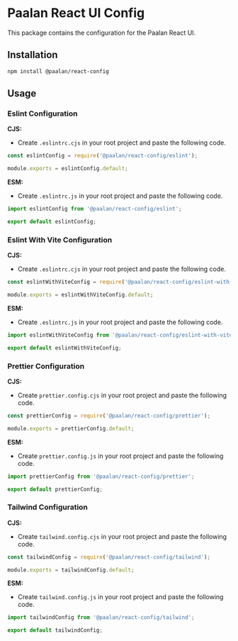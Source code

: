 # Paalan React UI Config

This package contains the configuration for the Paalan React UI.

## Installation

```bash
npm install @paalan/react-config
```

## Usage

### Eslint Configuration

**CJS:**

- Create `.eslintrc.cjs` in your root project and paste the following code.

```js
const eslintConfig = require('@paalan/react-config/eslint');

module.exports = eslintConfig.default;
```

**ESM:**

- Create `.eslintrc.js` in your root project and paste the following code.

```js
import eslintConfig from '@paalan/react-config/eslint';

export default eslintConfig;
```

### Eslint With Vite Configuration

**CJS:**

- Create `.eslintrc.cjs` in your root project and paste the following code.

```js
const eslintWithViteConfig = require('@paalan/react-config/eslint-with-vite');

module.exports = eslintWithViteConfig.default;
```

**ESM:**

- Create `.eslintrc.js` in your root project and paste the following code.

```js
import eslintWithViteConfig from '@paalan/react-config/eslint-with-vite';

export default eslintWithViteConfig;
```

### Prettier Configuration

**CJS:**

- Create `prettier.config.cjs` in your root project and paste the following code.

```js
const prettierConfig = require('@paalan/react-config/prettier');

module.exports = prettierConfig.default;
```

**ESM:**

- Create `prettier.config.js` in your root project and paste the following code.

```js
import prettierConfig from '@paalan/react-config/prettier';

export default prettierConfig;
```

### Tailwind Configuration

**CJS:**

- Create `tailwind.config.cjs` in your root project and paste the following code.

```js
const tailwindConfig = require('@paalan/react-config/tailwind');

module.exports = tailwindConfig.default;
```

**ESM:**

- Create `tailwind.config.js` in your root project and paste the following code.

```js
import tailwindConfig from '@paalan/react-config/tailwind';

export default tailwindConfig;
```
